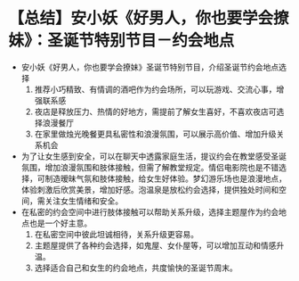 # 【总结】安小妖《好男人，你也要学会撩妹》：圣诞节特别节目－约会地点

-   安小妖《好男人，你也要学会撩妹》圣诞节特别节目，介绍圣诞节约会地点选择
    1.  推荐小巧精致、有情调的酒吧作为约会场所，可以玩游戏、交流心事，增强联系感
    2.  夜店是释放压力、热情的好地方，需提前了解女生喜好，不喜欢夜店可选择浪漫餐厅
    3.  在家里做烛光晚餐更具私密性和浪漫氛围，可以展示高价值、增加升级关系机会
-   为了让女生感到安全，可以在聊天中透露家庭生活，提议约会在教堂感受圣诞氛围，增加浪漫氛围和肢体接触，但需了解教堂规定。情侣电影院也是不错选择，可制造暧昧气氛和肢体接触，给女生好体验。梦幻游乐场也是浪漫地点，体验刺激后欣赏美景，增加好感。泡温泉是放松约会选择，提供独处时间和空间，需关注女生情绪和安全。
-   在私密的约会空间中进行肢体接触可以帮助关系升级，选择主题屋作为约会地点也是一个好主意。
    1.  在私密空间中彼此坦诚相待，关系升级更容易。
    2.  主题屋提供了各种约会选择，如鬼屋、女仆屋等，可以增加互动和情感升温。
    3.  选择适合自己和女生的约会地点，共度愉快的圣诞节周末。